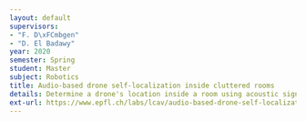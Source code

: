 ```yaml
---
layout: default
supervisors:
- "F. D\xFCmbgen"
- "D. El Badawy"
year: 2020
semester: Spring
student: Master
subject: Robotics
title: Audio-based drone self-localization inside cluttered rooms
details: Determine a drone's location inside a room using acoustic signals only. 
ext-url: https://www.epfl.ch/labs/lcav/audio-based-drone-self-localization-inside-cluttered-rooms/ 
---
```

